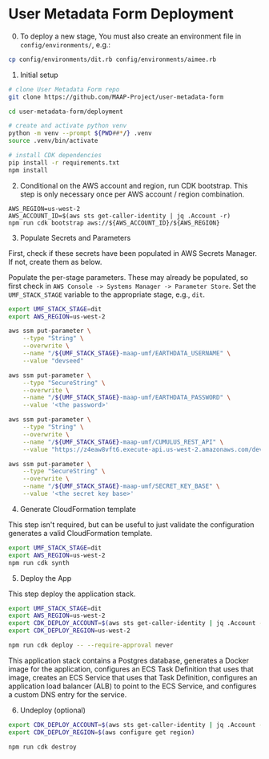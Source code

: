 # User Metadata Form Deployment

0. To deploy a new stage, You must also create an environment file in `config/environments/`, e.g.:

```bash
cp config/environments/dit.rb config/environments/aimee.rb
```

1. Initial setup

```bash
# clone User Metadata Form repo
git clone https://github.com/MAAP-Project/user-metadata-form

cd user-metadata-form/deployment

# create and activate python venv
python -m venv --prompt ${PWD##*/} .venv
source .venv/bin/activate

# install CDK dependencies
pip install -r requirements.txt
npm install
```

2. Conditional on the AWS account and region, run CDK bootstrap. This step is only necessary once per AWS account / region combination.

```
AWS_REGION=us-west-2
AWS_ACCOUNT_ID=$(aws sts get-caller-identity | jq .Account -r)
npm run cdk bootstrap aws://${AWS_ACCOUNT_ID}/${AWS_REGION}
```

3. Populate Secrets and Parameters

First, check if these secrets have been populated in AWS Secrets Manager. If not, create them as below.

Populate the per-stage parameters. These may already be populated, so first check in `AWS Console -> Systems Manager -> Parameter Store`. Set the `UMF_STACK_STAGE` variable to the appropriate stage, e.g., `dit`.

```bash
export UMF_STACK_STAGE=dit
export AWS_REGION=us-west-2

aws ssm put-parameter \
    --type "String" \
    --overwrite \
    --name "/${UMF_STACK_STAGE}-maap-umf/EARTHDATA_USERNAME" \
    --value "devseed"

aws ssm put-parameter \
    --type "SecureString" \
    --overwrite \
    --name "/${UMF_STACK_STAGE}-maap-umf/EARTHDATA_PASSWORD" \
    --value '<the password>'

aws ssm put-parameter \
    --type "String" \
    --overwrite \
    --name "/${UMF_STACK_STAGE}-maap-umf/CUMULUS_REST_API" \
    --value "https://z4eaw8vft6.execute-api.us-west-2.amazonaws.com/dev/"

aws ssm put-parameter \
    --type "SecureString" \
    --overwrite \
    --name "/${UMF_STACK_STAGE}-maap-umf/SECRET_KEY_BASE" \
    --value '<the secret key base>'
```

4. Generate CloudFormation template

This step isn't required, but can be useful to just validate the configuration generates
a valid CloudFormation template.

```bash
export UMF_STACK_STAGE=dit
export AWS_REGION=us-west-2
npm run cdk synth
```

5. Deploy the App

This step deploy the application stack.

```bash
export UMF_STACK_STAGE=dit
export AWS_REGION=us-west-2
export CDK_DEPLOY_ACCOUNT=$(aws sts get-caller-identity | jq .Account -r)
export CDK_DEPLOY_REGION=us-west-2

npm run cdk deploy -- --require-approval never
```

This application stack contains a Postgres database, generates a Docker image for the application, configures an ECS Task Definition that uses that image, creates an ECS Service that uses that Task Definition, configures an application load balancer (ALB) to point to the ECS Service, and configures a custom DNS entry for the service.

6. Undeploy (optional)

```bash
export CDK_DEPLOY_ACCOUNT=$(aws sts get-caller-identity | jq .Account -r)
export CDK_DEPLOY_REGION=$(aws configure get region)

npm run cdk destroy
```
